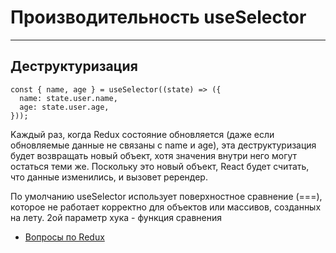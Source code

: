 # Производительность useSelector

---

## Деструктуризация

```
const { name, age } = useSelector((state) => ({
  name: state.user.name,
  age: state.user.age,
}));
```

Kаждый раз, когда Redux состояние обновляется (даже если обновляемые данные не связаны с name и age), эта деструктуризация будет возвращать новый объект, хотя значения внутри него могут остаться теми же. Поскольку это новый объект, React будет считать, что данные изменились, и вызовет ререндер.

По умолчанию useSelector использует поверхностное сравнение (===), которое не работает корректно для объектов или массивов, созданных на лету. 2ой параметр хука - функция сравнения

- [Вопросы по Redux](redux.md)
